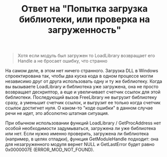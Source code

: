 ﻿---
title: "Ответ на \"Попытка загрузка библиотеки, или проверка на загруженность\""
se.owner.user_id: 240512
se.owner.display_name: "MSDN.WhiteKnight"
se.owner.link: "https://ru.stackoverflow.com/users/240512/msdn-whiteknight"
se.answer_id: 897010
se.question_id: 896643
se.post_type: answer
se.score: 1
se.is_accepted: False
---
<blockquote>
  <p>Хотя если модуль был загружен то LoadLibrary возвращает его Handle а не бросает ошибку, что странно</p>
</blockquote>

<p>На самом деле, в этом нет ничего странного. Загрузка DLL в Windows спроектирована так, чтобы два куска кода в одном процессе могли независимо друг от друга использовать одну и ту же библиотеку. Когда вы вызываете LoadLibrary и библиотека уже загружена, она не просто возвращает дескриптор, а еще и увеличивает счетчик ссылок для этой библиотеки. Последующий вызов FreeLibrary не выгрузит библиотеку сразу, а уменьшит счетчик ссылок, и выгрузит ее только когда счетчик ссылок достигнет нуля. О каком-то "коде ошибки" в данном случае речи не идет, это абсолютно штатная ситуация.</p>

<p>При обычном использовании функций LoadLibrary / GetProcAddress нет особой необходимости задумываться, загружена ли уже библиотека или нет. Если нужно именно проверить, загружена ли библиотека (например, в целях отладки), функция GetModuleHandle подходит: она для незагруженного модуля вернет NULL и GetLastError будет равно 0x0000007E (ERROR_MOD_NOT_FOUND).</p>
